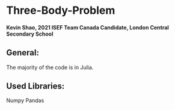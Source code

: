 # Three-Body-Problem
#### Kevin Shao, 2021 ISEF Team Canada Candidate, London Central Secondary School
## General:
The majority of the code is in Julia.
## Used Libraries:
Numpy
Pandas

